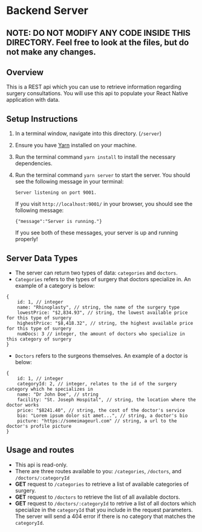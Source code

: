 # Backend Server

## **NOTE: DO NOT MODIFY ANY CODE INSIDE THIS DIRECTORY.** Feel free to look at the files, but do not make any changes.

## Overview

This is a REST api which you can use to retrieve information regarding surgery consultations. You will use this api to populate your React Native application with data.

## Setup Instructions

1. In a terminal window, navigate into this directory. (`/server`)
2. Ensure you have [Yarn] installed on your machine.
3. Run the terminal command `yarn install` to install the necessary dependencies.
4. Run the terminal command `yarn server` to start the server. You should see the following message in your terminal:

   `Server listening on port 9001.`

   If you visit `http://localhost:9001/` in your browser, you should see the following message:

   `{"message":"Server is running."}`

   If you see both of these messages, your server is up and running properly!

   [yarn]: https://legacy.yarnpkg.com/en/docs/install#mac-stable
   [postman]: https://www.getpostman.com/

## Server Data Types

- The server can return two types of data: `categories` and `doctors`.
- `Categories` refers to the types of surgery that doctors specialize in. An example of a category is below:

```
{
    id: 1, // integer
    name: "Rhinoplasty", // string, the name of the surgery type
    lowestPrice: "$2,834.93", // string, the lowest available price for this type of surgery
    highestPrice: "$8,418.32", // string, the highest available price for this type of surgery
    numDocs: 3 // integer, the amount of doctors who specialize in this category of surgery
}
```

- `Doctors` refers to the surgeons themselves. An example of a doctor is below:

```
{
    id: 1, // integer
    categoryId: 2, // integer, relates to the id of the surgery category which he specializes in
    name: "Dr John Doe", // string
    facility: "St. Joseph Hospital", // string, the location where the doctor works
    price: "$8241.40", // string, the cost of the doctor's service
    bio: "Lorem ipsum dolor sit amet...", // string, a doctor's bio
    picture: "https://someimageurl.com" // string, a url to the doctor's profile picture
}
```

## Usage and routes

- This api is read-only.
- There are three routes available to you: `/categories`, `/doctors`, and `/doctors/:categoryId`
- **GET** request to `/categories` to retrieve a list of available categories of surgery.
- **GET** request to `/doctors` to retrieve the list of all available doctors.
- **GET** request to `/doctors/:categoryId` to retrive a list of all doctors which specialize in the `categoryId` that you include in the request parameters. The server will send a 404 error if there is no category that matches the `categoryId`.
